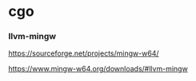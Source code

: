 cgo
==========

### llvm-mingw

https://sourceforge.net/projects/mingw-w64/

https://www.mingw-w64.org/downloads/#llvm-mingw

